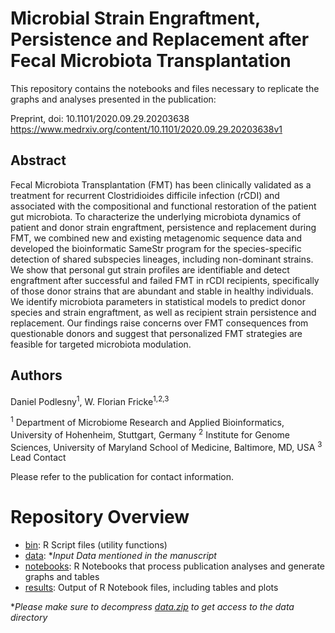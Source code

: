 # Microbial Strain Engraftment, Persistence and Replacement after Fecal Microbiota Transplantation

This repository contains the notebooks and files necessary to replicate the graphs and analyses presented in the publication:

Preprint, doi: 10.1101/2020.09.29.20203638
https://www.medrxiv.org/content/10.1101/2020.09.29.20203638v1

## Abstract 
Fecal Microbiota Transplantation (FMT) has been clinically validated as a treatment for recurrent Clostridioides difficile infection (rCDI) and associated with the compositional and functional restoration of the patient gut microbiota. To characterize the underlying microbiota dynamics of patient and donor strain engraftment, persistence and replacement during FMT, we combined new and existing metagenomic sequence data and developed the bioinformatic SameStr program for the species-specific detection of shared subspecies lineages, including non-dominant strains. We show that personal gut strain profiles are identifiable and detect engraftment after successful and failed FMT in rCDI recipients, specifically of those donor strains that are abundant and stable in healthy individuals. We identify microbiota parameters in statistical models to predict donor species and strain engraftment, as well as recipient strain persistence and replacement. Our findings raise concerns over FMT consequences from questionable donors and suggest that personalized FMT strategies are feasible for targeted microbiota modulation.

## Authors
Daniel Podlesny<sup>1</sup>, W. Florian Fricke<sup>1,2,3</sup>

<sup>1</sup> Department of Microbiome Research and Applied Bioinformatics, University of Hohenheim, Stuttgart, Germany
<sup>2</sup> Institute for Genome Sciences, University of Maryland School of Medicine, Baltimore, MD, USA
<sup>3</sup> Lead Contact


Please refer to the publication for contact information.

# Repository Overview
- [bin](bin): R Script files (utility functions)
- [data](data): **Input Data mentioned in the manuscript*
- [notebooks](notebooks): R Notebooks that process publication analyses and generate graphs and tables
- [results](results): Output of R Notebook files, including tables and plots

**Please make sure to decompress [data.zip](data.zip) to get access to the data directory*
